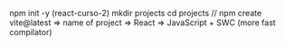 npm init -y (react-curso-2)
mkdir projects
cd projects
//
npm create vite@latest => name of project => React => JavaScript + SWC (more fast compilator)